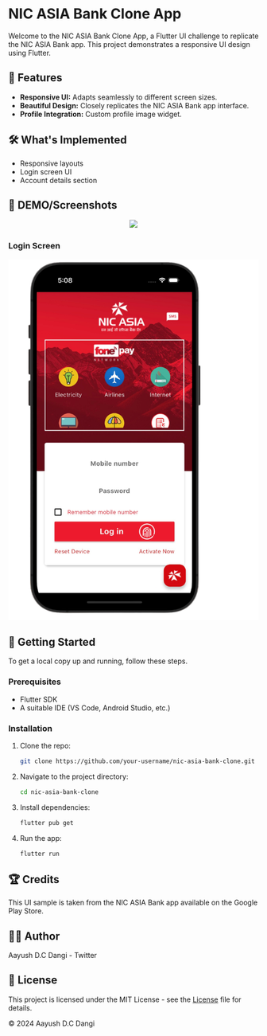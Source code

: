 # NIC ASIA Bank Clone App

Welcome to the NIC ASIA Bank Clone App, a Flutter UI challenge to replicate the NIC ASIA Bank app. This project demonstrates a responsive UI design using Flutter.

## 🌟 Features

- **Responsive UI:** Adapts seamlessly to different screen sizes.
- **Beautiful Design:** Closely replicates the NIC ASIA Bank app interface.
- **Profile Integration:** Custom profile image widget.

## 🛠️ What's Implemented

- Responsive layouts
- Login screen UI
- Account details section

## 📱 DEMO/Screenshots

<p align="center">
  <img src="screenshots/appdemo.gif" height="480px">
</p>

### Login Screen

![UI](screenshots/applogin.png)

## 🚀 Getting Started

To get a local copy up and running, follow these steps.

### Prerequisites

- Flutter SDK
- A suitable IDE (VS Code, Android Studio, etc.)

### Installation

1. Clone the repo:

   ```sh
   git clone https://github.com/your-username/nic-asia-bank-clone.git

2. Navigate to the project directory:

   ```sh
   cd nic-asia-bank-clone

3. Install dependencies:

   ```sh
   flutter pub get

4. Run the app:

   ```sh
   flutter run

## 🏆 Credits

This UI sample is taken from the NIC ASIA Bank app available on the Google Play Store.

## 👨‍💻 Author

 Aayush D.C Dangi - Twitter

## 📄 License

This project is licensed under the MIT License - see the [License](LICENSE) file for details.

© 2024 Aayush D.C Dangi
